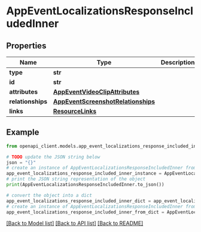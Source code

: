 # AppEventLocalizationsResponseIncludedInner


## Properties

Name | Type | Description | Notes
------------ | ------------- | ------------- | -------------
**type** | **str** |  | 
**id** | **str** |  | 
**attributes** | [**AppEventVideoClipAttributes**](AppEventVideoClipAttributes.md) |  | [optional] 
**relationships** | [**AppEventScreenshotRelationships**](AppEventScreenshotRelationships.md) |  | [optional] 
**links** | [**ResourceLinks**](ResourceLinks.md) |  | [optional] 

## Example

```python
from openapi_client.models.app_event_localizations_response_included_inner import AppEventLocalizationsResponseIncludedInner

# TODO update the JSON string below
json = "{}"
# create an instance of AppEventLocalizationsResponseIncludedInner from a JSON string
app_event_localizations_response_included_inner_instance = AppEventLocalizationsResponseIncludedInner.from_json(json)
# print the JSON string representation of the object
print(AppEventLocalizationsResponseIncludedInner.to_json())

# convert the object into a dict
app_event_localizations_response_included_inner_dict = app_event_localizations_response_included_inner_instance.to_dict()
# create an instance of AppEventLocalizationsResponseIncludedInner from a dict
app_event_localizations_response_included_inner_from_dict = AppEventLocalizationsResponseIncludedInner.from_dict(app_event_localizations_response_included_inner_dict)
```
[[Back to Model list]](../README.md#documentation-for-models) [[Back to API list]](../README.md#documentation-for-api-endpoints) [[Back to README]](../README.md)



